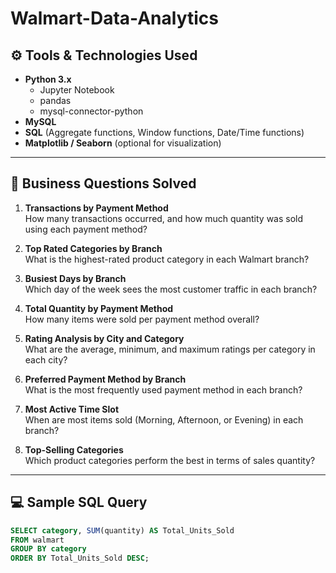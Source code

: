 # Walmart-Data-Analytics

## ⚙️ Tools & Technologies Used

- **Python 3.x**
  - Jupyter Notebook
  - pandas
  - mysql-connector-python
- **MySQL**
- **SQL** (Aggregate functions, Window functions, Date/Time functions)
- **Matplotlib / Seaborn** (optional for visualization)

---

## 🧠 Business Questions Solved

1. **Transactions by Payment Method**  
   How many transactions occurred, and how much quantity was sold using each payment method?

2. **Top Rated Categories by Branch**  
   What is the highest-rated product category in each Walmart branch?

3. **Busiest Days by Branch**  
   Which day of the week sees the most customer traffic in each branch?

4. **Total Quantity by Payment Method**  
   How many items were sold per payment method overall?

5. **Rating Analysis by City and Category**  
   What are the average, minimum, and maximum ratings per category in each city?

6. **Preferred Payment Method by Branch**  
   What is the most frequently used payment method in each branch?

7. **Most Active Time Slot**  
   When are most items sold (Morning, Afternoon, or Evening) in each branch?

8. **Top-Selling Categories**  
   Which product categories perform the best in terms of sales quantity?

---

## 💻 Sample SQL Query

```sql
SELECT category, SUM(quantity) AS Total_Units_Sold
FROM walmart
GROUP BY category
ORDER BY Total_Units_Sold DESC;
